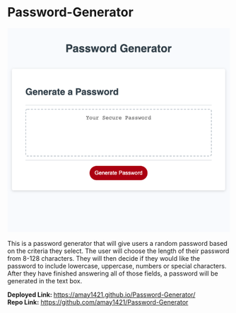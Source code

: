 # Password-Generator

![alt text](./unit3.png)

This is a password generator that will give users a random password based on the criteria they select. The user will choose the length of their password from 8-128 characters. They will then decide if they would like the password to include lowercase, uppercase, numbers or special characters. After they have finished answering all of those fields, a password will be generated in the text box.

<strong>Deployed Link: </strong> https://amay1421.github.io/Password-Generator/
<br>
<strong> Repo Link:</strong> https://github.com/amay1421/Password-Generator